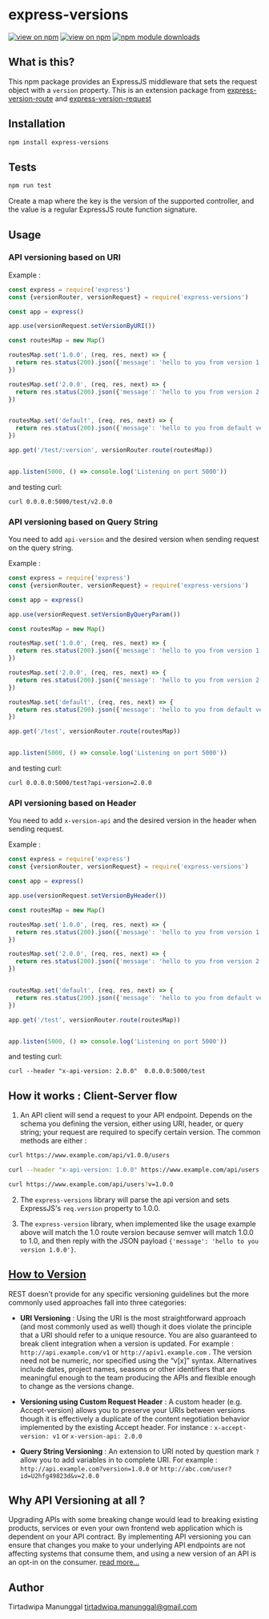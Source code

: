 # express-versions

[![view on npm](http://img.shields.io/npm/v/express-versions.svg)](https://www.npmjs.org/package/express-versions)
[![view on npm](http://img.shields.io/npm/l/express-versions.svg)](https://www.npmjs.org/package/express-versions)
[![npm module downloads](http://img.shields.io/npm/dt/express-version-request.svg)](https://www.npmjs.org/package/express-versions)


## What is this?

This npm package provides an ExpressJS middleware that sets the request object with a `version` property.  This is an extension package from [express-version-route](https://www.npmjs.com/package/express-version-route) and [express-version-request](https://www.npmjs.com/package/express-version-request)

## Installation

```bash
npm install express-versions
```

## Tests

```bash
npm run test
```

Create a map where the key is the version of the supported controller, and the value is a regular ExpressJS route function signature. 

## Usage
### API versioning based on URI

Example : 

```js
const express = require('express')
const {versionRouter, versionRequest} = require('express-versions')

const app = express()

app.use(versionRequest.setVersionByURI())

const routesMap = new Map()

routesMap.set('1.0.0', (req, res, next) => {
  return res.status(200).json({'message': 'hello to you from version 1.0.0'})
})

routesMap.set('2.0.0', (req, res, next) => {
  return res.status(200).json({'message': 'hello to you from version 2.0.0'})
})


routesMap.set('default', (req, res, next) => {
  return res.status(200).json({'message': 'hello to you from default version'})
})

app.get('/test/:version', versionRouter.route(routesMap))


app.listen(5000, () => console.log('Listening on port 5000'))
``` 

and testing curl:
```curl
curl 0.0.0.0:5000/test/v2.0.0
```

### API versioning based on Query String

You need to add `api-version` and the desired version when sending request on the query string.


Example : 

```js
const express = require('express')
const {versionRouter, versionRequest} = require('express-versions')

const app = express()

app.use(versionRequest.setVersionByQueryParam())

const routesMap = new Map()

routesMap.set('1.0.0', (req, res, next) => {
  return res.status(200).json({'message': 'hello to you from version 1.0.0'})
})

routesMap.set('2.0.0', (req, res, next) => {
  return res.status(200).json({'message': 'hello to you from version 2.0.0'})
})

routesMap.set('default', (req, res, next) => {
  return res.status(200).json({'message': 'hello to you from default version'})
})

app.get('/test', versionRouter.route(routesMap))


app.listen(5000, () => console.log('Listening on port 5000'))
``` 

and testing curl:
```curl
curl 0.0.0.0:5000/test?api-version=2.0.0
```

### API versioning based on Header

You need to add `x-version-api` and the desired version in the header when sending request.

Example : 

```js
const express = require('express')
const {versionRouter, versionRequest} = require('express-versions')

const app = express()

app.use(versionRequest.setVersionByHeader())

const routesMap = new Map()

routesMap.set('1.0.0', (req, res, next) => {
  return res.status(200).json({'message': 'hello to you from version 1.0.0'})
})

routesMap.set('2.0.0', (req, res, next) => {
  return res.status(200).json({'message': 'hello to you from version 2.0.0'})
})


routesMap.set('default', (req, res, next) => {
  return res.status(200).json({'message': 'hello to you from default version'})
})

app.get('/test', versionRouter.route(routesMap))


app.listen(5000, () => console.log('Listening on port 5000'))

``` 

and testing curl:
```curl
curl --header "x-api-version: 2.0.0"  0.0.0.0:5000/test
```

## How it works : Client-Server flow

1. An API client will send a request to your API endpoint. Depends on the schema you defining the version, either using URI, header, or query string; your request are required to specify certain version. The common methods are either : 

```bash
curl https://www.example.com/api/v1.0.0/users

curl --header "x-api-version: 1.0.0" https://www.example.com/api/users

curl https://www.example.com/api/users?v=1.0.0
```

2. The `express-versions` library will parse the api version and sets ExpressJS's `req.version` property to 1.0.0.

3. The `express-version` library, when implemented like the usage example above will match the 1.0 route version because semver will match 1.0.0 to 1.0, and then reply with the JSON payload `{'message': 'hello to you version 1.0.0'}`.  

## [How to Version](https://restfulapi.net/versioning/)

REST doesn’t provide for any specific versioning guidelines but the more commonly used approaches fall into three categories:

- **URI Versioning** : 
  Using the URI is the most straightforward approach (and most commonly used as well) though it does violate the principle that a URI should refer to a unique resource. You are also guaranteed to break client integration when a version is updated. For example : `http://api.example.com/v1` or `http://apiv1.example.com` . The version need not be numeric, nor specified using the “v[x]” syntax. Alternatives include dates, project names, seasons or other identifiers that are meaningful enough to the team producing the APIs and flexible enough to change as the versions change.

- **Versioning using Custom Request Header** : A custom header (e.g. Accept-version) allows you to preserve your URIs between versions though it is effectively a duplicate of the content negotiation behavior implemented by the existing Accept header. For instance : `x-accept-version: v1` or `x-version-api: 2.0.0`

- **Query String Versioning** : An extension to URI noted by question mark `?` allow you to add variables in to complete URI. For example : `http://api.example.com?version=1.0.0` or `http://abc.com/user?id=U2hfg49823d&v=2.0.0`

## Why API Versioning at all ?

Upgrading APIs with some breaking change would lead to breaking existing products, services or even your own frontend web application which is dependent on your API contract. By implementing API versioning you can ensure that changes you make to your underlying API endpoints are not affecting systems that consume them, and using a new version of an API is an opt-in on the consumer. [read more...](https://apigee.com/about/blog/technology/restful-api-design-tips-versioning)

## Author

Tirtadwipa Manunggal <tirtadwipa.manunggal@gmail.com>